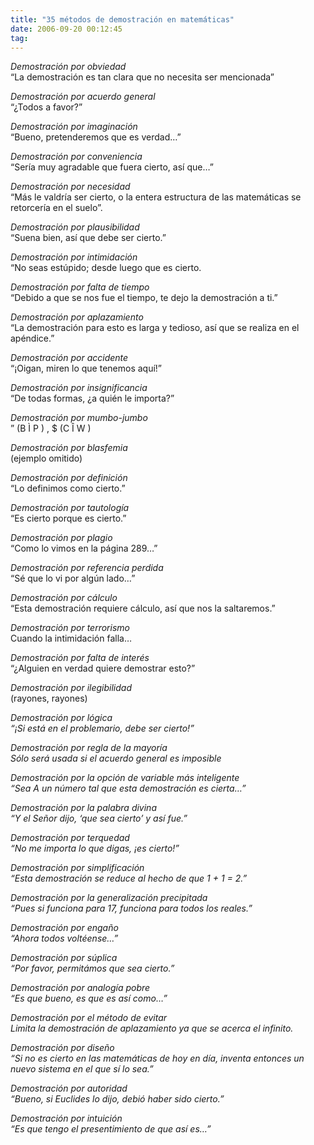 ```yaml
---
title: "35 métodos de demostración en matemáticas"
date: 2006-09-20 00:12:45
tag: 
---
```

<p><em>Demostración por obviedad<br/></em>&#8220;La demostración es tan clara que no necesita ser mencionada&#8221;</p>

<p><em>Demostración por acuerdo general<br/></em>&#8220;¿Todos a favor?&#8221;</p>

<p><em>Demostración por imaginación<br/></em>&#8220;Bueno, pretenderemos que es verdad&#8230;&#8221;</p>

<p><em>Demostración por conveniencia<br/></em>&#8220;Sería muy agradable que fuera cierto, así que&#8230;&#8221;</p>

<p><em>Demostración por necesidad</em><br/>
&#8220;Más le valdría ser cierto, o la entera estructura de las matemáticas se retorcería en el suelo&#8221;.</p>

<p><em>Demostración por plausibilidad</em><br/>
&#8220;Suena bien, así que debe ser cierto.&#8221;</p>

<p><em>Demostración por intimidación</em><br/>
&#8220;No seas estúpido; desde luego que es cierto.</p>

<p><em>Demostración por falta de tiempo</em><br/>
&#8220;Debido a que se nos fue el tiempo, te dejo la demostración a ti.&#8221;</p>

<p><em>Demostración por aplazamiento</em><br/>
&#8220;La demostración para esto es larga y tedioso, así que se realiza en el apéndice.&#8221;</p>

<p><em>Demostración por accidente<br/></em>&#8220;¡Oigan, miren lo que tenemos aquí!&#8221;</p>

<p><em>Demostración por insignificancia</em><br/>
&#8220;De todas formas, ¿a quién le importa?&#8221;</p>

<p><em>Demostración por mumbo-jumbo</em><br/>
&#8221; (B Ì P ) , $ (C Î W )</p>

<p><em>Demostración por blasfemia</em><br/>
(ejemplo omitido)</p>

<p><em>Demostración por definición</em><br/>
&#8220;Lo definimos como cierto.&#8221;</p>

<p><em>Demostración por tautología</em><br/>
&#8220;Es cierto porque es cierto.&#8221;</p>

<p><em>Demostración por plagio</em><br/>
&#8220;Como lo vimos en la página 289&#8230;&#8221;</p>

<p><em>Demostración por referencia perdida</em><br/>
&#8220;Sé que lo vi por algún lado&#8230;&#8221;</p>

<p><em>Demostración por cálculo</em><br/>
&#8220;Esta demostración requiere cálculo, así que nos la saltaremos.&#8221;</p>

<p><em>Demostración por terrorismo</em><br/>
Cuando la intimidación falla&#8230;</p>

<p><em>Demostración por falta de interés<br/></em>&#8220;¿Alguien en verdad quiere demostrar esto?&#8221;</p>

<p><em>Demostración por ilegibilidad<br/></em>(rayones, rayones)<em></em></p>

<p><em> </em><em><em>Demostración por lógica</em><br/>
&#8220;¡Si está en el problemario, debe ser cierto!&#8221;</em></p>

<p><em> </em><em><em>Demostración por regla de la mayoría</em><br/>
Sólo será usada si el acuerdo general es imposible</em></p>

<p><em> </em><em><em>Demostración por la opción de variable más inteligente</em><br/>
&#8220;Sea A un número tal que esta demostración es cierta&#8230;&#8221;</em></p>

<p><em> </em><em><em>Demostración por la palabra divina</em><br/>
&#8220;Y el Señor dijo, &#8216;que sea cierto&#8217; y así fue.&#8221;</em></p>

<p><em> </em><em><em>Demostración por terquedad</em><br/>
&#8220;No me importa lo que digas, ¡es cierto!&#8221;</em></p>

<p><em> </em><em><em>Demostración por simplificación<br/></em>&#8220;Esta demostración se reduce al hecho de que 1 + 1 = 2.&#8221;</em></p>

<p><em> </em><em><em>Demostración por la generalización precipitada</em><br/>
&#8220;Pues si funciona para 17, funciona para todos los reales.&#8221;</em></p>

<p><em> </em><em><em>Demostración por engaño</em><br/>
&#8220;Ahora todos voltéense&#8230;&#8221;</em></p>

<p><em> </em><em><em>Demostración por súplica</em><br/>
&#8220;Por favor, permitámos que sea cierto.&#8221;</em></p>

<p><em> </em><em><em>Demostración por analogía pobre</em><br/>
&#8220;Es que bueno, es que es así como&#8230;&#8221;</em></p>

<p><em> </em><em><em>Demostración por el método de evitar<br/></em>Limita la demostración de aplazamiento ya que se acerca el infinito.</em></p>

<p><em> </em><em><em>Demostración por diseño</em><br/>
&#8220;Si no es cierto en las matemáticas de hoy en día, inventa entonces un nuevo sistema en el que sí lo sea.&#8221;</em></p>

<p><em> </em><em><em>Demostración por autoridad</em><br/>
&#8220;Bueno, si Euclides lo dijo, debió haber sido cierto.&#8221;</em></p>

<p><em> </em><em><em>Demostración por intuición</em><br/>
&#8220;Es que tengo el presentimiento de que así es&#8230;&#8221;</em></p>

<p><em> </em></p>
